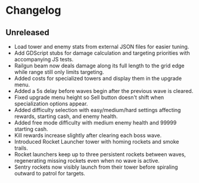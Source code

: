 # Changelog

## Unreleased
- Load tower and enemy stats from external JSON files for easier tuning.
- Add GDScript stubs for damage calculation and targeting priorities with accompanying JS tests.
- Railgun beam now deals damage along its full length to the grid edge while range still only limits targeting.
- Added costs for specialized towers and display them in the upgrade menu.
- Added a 5s delay before waves begin after the previous wave is cleared.
- Fixed upgrade menu height so Sell button doesn't shift when specialization options appear.
- Added difficulty selection with easy/medium/hard settings affecting rewards, starting cash, and enemy health.
- Added free mode difficulty with medium enemy health and 99999 starting cash.
- Kill rewards increase slightly after clearing each boss wave.
- Introduced Rocket Launcher tower with homing rockets and smoke trails.
- Rocket launchers keep up to three persistent rockets between waves, regenerating missing rockets even when no wave is active.
- Sentry rockets now visibly launch from their tower before spiraling outward to patrol for targets.
